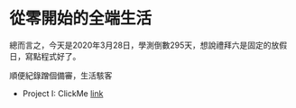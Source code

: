 # 從零開始的全端生活

總而言之，今天是2020年3月28日，學測倒數295天，想說禮拜六是固定的放假日，寫點程式好了。

順便紀錄蹭個備審，生活駭客

- Project I: ClickMe [link](/projectI/)
